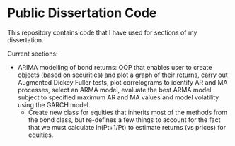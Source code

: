 # Public Dissertation Code

This repository contains code that I have used for sections of my dissertation.

Current sections:
- ARIMA modelling of bond returns: OOP that enables user to create objects (based on securities) and plot a graph of their returns, carry out Augmented Dickey Fuller tests, plot correlograms to identify AR and MA processes, select an ARMA model, evaluate the best ARMA model subject to specified maximum AR and MA values and model volatility using the GARCH model.
  - Create new class for equities that inherits most of the methods from the bond class, but re-defines a few things to account for the fact that we must calculate ln(Pt+1/Pt) to estimate returns (vs prices) for equities.
